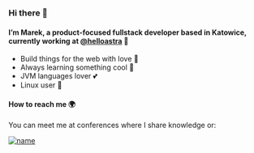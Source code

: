 ### Hi there 👋

#### I’m Marek, a product-focused fullstack developer based in Katowice, currently working at [@helloastra](https://helloastra.com/) 🏢

- Build things for the web with love 💜
- Always learning something cool 🔭
- JVM languages lover 💕
- Linux user 🐧

#### How to reach me 🌍  
You can meet me at conferences where I share knowledge or:

[![name](https://img.shields.io/badge/LinkedIn-0077B5?style=for-the-badge&logo=linkedin&logoColor=white)](https://www.linkedin.com/in/marek-chrapek/)

